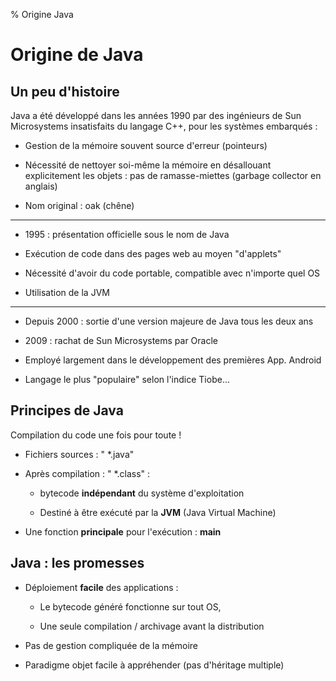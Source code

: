 % Origine Java

Origine de Java
================================================================================

Un peu d'histoire
--------------------------------------------------------------------------------

Java a été développé dans les années 1990 par des ingénieurs de Sun Microsystems 
insatisfaits du langage C++, pour les systèmes embarqués :

  - Gestion de la mémoire souvent source d'erreur (pointeurs)

  - Nécessité de nettoyer soi-même la mémoire en désallouant explicitement 
    les objets : pas de ramasse-miettes (garbage collector en anglais)

  - Nom original : oak (chêne)


--------------------------------------------------------------------------------

  - 1995 : présentation officielle sous le nom de Java

  - Exécution de code dans des pages web au moyen "d'applets"

  - Nécessité d'avoir du code portable, compatible avec n'importe quel OS
  
  - Utilisation de la JVM

--------------------------------------------------------------------------------

  - Depuis 2000 : sortie d'une version majeure de Java tous les deux ans
  
  - 2009 : rachat de Sun Microsystems par Oracle

  - Employé largement dans le développement des premières App. Android

  - Langage le plus "populaire" selon l'indice Tiobe...

Principes de Java 
--------------------------------------------------------------------------------

Compilation du code une fois pour toute !

  - Fichiers sources : " *.java"
  
  - Après compilation : " *.class" : 
  
    -  bytecode **indépendant** du système d'exploitation 
    
    -  Destiné à être exécuté par la **JVM** (Java Virtual Machine)

  - Une fonction **principale** pour l'exécution : **main**


Java : les promesses 
--------------------------------------------------------------------------------

  - Déploiement **facile** des applications :

    - Le bytecode généré fonctionne sur tout OS,
    
    - Une seule compilation / archivage avant la distribution 

 - Pas de gestion compliquée de la mémoire

 - Paradigme objet facile à appréhender (pas d'héritage multiple)



